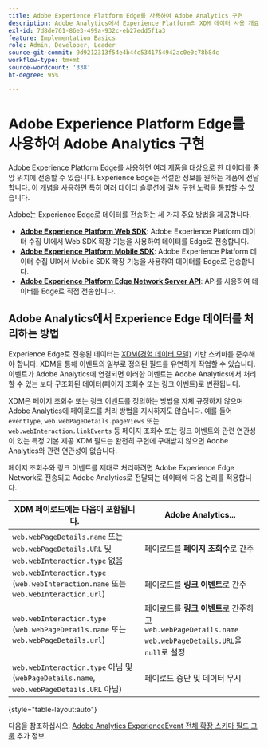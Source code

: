 ```yaml
---
title: Adobe Experience Platform Edge를 사용하여 Adobe Analytics 구현
description: Adobe Analytics에서 Experience Platform의 XDM 데이터 사용 개요
exl-id: 7d8de761-86e3-499a-932c-eb27edd5f1a3
feature: Implementation Basics
role: Admin, Developer, Leader
source-git-commit: 9d9212313f54e4b44c5341754942ac0e0c78b84c
workflow-type: tm+mt
source-wordcount: '338'
ht-degree: 95%

---
```


# Adobe Experience Platform Edge를 사용하여 Adobe Analytics 구현

Adobe Experience Platform Edge를 사용하면 여러 제품을 대상으로 한 데이터를 중앙 위치에 전송할 수 있습니다. Experience Edge는 적절한 정보를 원하는 제품에 전달합니다. 이 개념을 사용하면 특히 여러 데이터 솔루션에 걸쳐 구현 노력을 통합할 수 있습니다.

Adobe는 Experience Edge로 데이터를 전송하는 세 가지 주요 방법을 제공합니다.

* **[Adobe Experience Platform Web SDK](web-sdk/overview.md)**: Adobe Experience Platform 데이터 수집 UI에서 Web SDK 확장 기능을 사용하여 데이터를 Edge로 전송합니다.
* **[Adobe Experience Platform Mobile SDK](mobile-sdk/overview.md)**: Adobe Experience Platform 데이터 수집 UI에서 Mobile SDK 확장 기능을 사용하여 데이터를 Edge로 전송합니다.
* **[Adobe Experience Platform Edge Network Server API](server-api/overview.md)**: API를 사용하여 데이터를 Edge로 직접 전송합니다.



## Adobe Analytics에서 Experience Edge 데이터를 처리하는 방법

Experience Edge로 전송된 데이터는 [XDM(경험 데이터 모델)](https://experienceleague.adobe.com/docs/experience-platform/xdm/home.html?lang=en) 기반 스키마를 준수해야 합니다. XDM을 통해 이벤트의 일부로 정의된 필드를 유연하게 작업할 수 있습니다. 이벤트가 Adobe Analytics에 연결되면 이러한 이벤트는 Adobe Analytics에서 처리할 수 있는 보다 구조화된 데이터(페이지 조회수 또는 링크 이벤트)로 변환됩니다.

XDM은 페이지 조회수 또는 링크 이벤트를 정의하는 방법을 자체 규정하지 않으며 Adobe Analytics에 페이로드를 처리 방법을 지시하지도 않습니다. 예를 들어 `eventType`, `web.webPageDetails.pageViews` 또는 `web.webInteraction.linkEvents` 등 페이지 조회수 또는 링크 이벤트와 관련 연관성이 있는 특정 기본 제공 XDM 필드는 완전히 구현에 구애받지 않으면 Adobe Analytics와 관련 연관성이 없습니다.

페이지 조회수와 링크 이벤트를 제대로 처리하려면 Adobe Experience Edge Network로 전송되고 Adobe Analytics로 전달되는 데이터에 다음 논리를 적용합니다.

| XDM 페이로드에는 다음이 포함됩니다. | Adobe Analytics... |
|---|---|
| `web.webPageDetails.name` 또는 `web.webPageDetails.URL` 및 `web.webInteraction.type` 없음 | 페이로드를 **페이지 조회수**&#x200B;로 간주 |
| `web.webInteraction.type` (`web.webInteraction.name` 또는 `web.webInteraction.url`) | 페이로드를 **링크 이벤트**&#x200B;로 간주 |
| `web.webInteraction.type` (`web.webPageDetails.name` 또는 `web.webPageDetails.url`) | 페이로드를 **링크 이벤트**&#x200B;로 간주하고 <br/>`web.webPageDetails.name` `web.webPageDetails.URL`을 `null`로 설정 |
| `web.webInteraction.type` 아님 및(`webPageDetails.name`, `web.webPageDetails.URL` 아님) | 페이로드 중단 및 데이터 무시 |

{style="table-layout:auto"}

다음을 참조하십시오. [Adobe Analytics ExperienceEvent 전체 확장 스키마 필드 그룹](https://experienceleague.adobe.com/docs/experience-platform/xdm/field-groups/event/analytics-full-extension.html?lang=en) 추가 정보.
